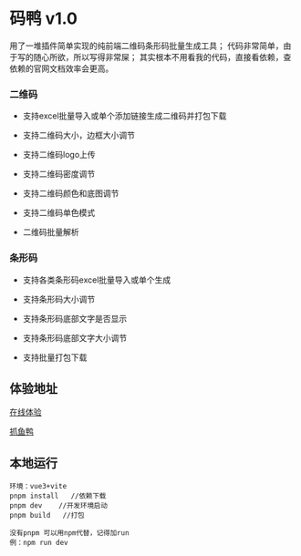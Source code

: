 # 码鸭 v1.0

用了一堆插件简单实现的纯前端二维码条形码批量生成工具；
代码非常简单，由于写的随心所欲，所以写得非常屎；
其实根本不用看我的代码，直接看依赖，查依赖的官网文档效率会更高。

### 二维码

- 支持excel批量导入或单个添加链接生成二维码并打包下载

- 支持二维码大小，边框大小调节

- 支持二维码logo上传

- 支持二维码密度调节

- 支持二维码颜色和底图调节

- 支持二维码单色模式

- 二维码批量解析

### 条形码

- 支持各类条形码excel批量导入或单个生成

- 支持条形码大小调节

- 支持条形码底部文字是否显示

- 支持条形码底部文字大小调节

- 支持批量打包下载

## 体验地址

[在线体验](https://qrcode.zhuayuya.com/)

[抓鱼鸭](https://home.zhuayuya.com/)

## 本地运行

```
环境：vue3+vite
pnpm install   //依赖下载
pnpm dev    //开发环境启动
pnpm build   //打包

没有pnpm 可以用npm代替，记得加run  
例：npm run dev
```